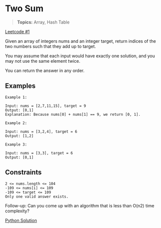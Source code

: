 # Two Sum

> **Topics:** Array, Hash Table

[Leetcode #1](https://leetcode.com/problems/two-sum/)

Given an array of integers nums and an integer target, return indices of the two numbers such that they add up to target.

You may assume that each input would have exactly one solution, and you may not use the same element twice.

You can return the answer in any order.

## Examples

``` text
Example 1:

Input: nums = [2,7,11,15], target = 9
Output: [0,1]
Explanation: Because nums[0] + nums[1] == 9, we return [0, 1].
```

``` text
Example 2:

Input: nums = [3,2,4], target = 6
Output: [1,2]
```

``` text
Example 3:

Input: nums = [3,3], target = 6
Output: [0,1]
```

## Constraints

``` text
2 <= nums.length <= 104
-109 <= nums[i] <= 109
-109 <= target <= 109
Only one valid answer exists.
```

Follow-up: Can you come up with an algorithm that is less than O(n2) time complexity?

[Python Solution](./two_sum.py)
